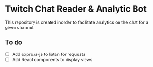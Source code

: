 # Twitch Chat Reader & Analytic Bot

This repository is created inorder to facilitate analytics on the chat for a given channel.

## To do

- [ ] Add express-js to listen for requests  
- [ ] Add React components to display views  
